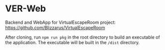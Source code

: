 # VER-Web
Backend and WebApp for VirtualEscapeRoom project: https://github.com/Blizzarus/VirtualEscapeRoom

After cloning, run `npm run pkg` in the root directory to build an executable of the application. The executable will be built in the `/dist` directory.
